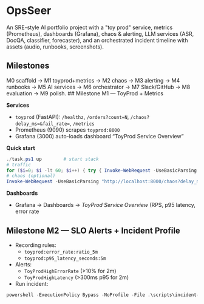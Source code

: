 ﻿# OpsSeer

An SRE-style AI portfolio project with a "toy prod" service, metrics (Prometheus), dashboards (Grafana), chaos & alerting,
LLM services (ASR, DocQA, classifier, forecaster), and an orchestrated incident timeline with assets (audio, runbooks, screenshots).

## Milestones
M0 scaffold → M1 toyprod+metrics → M2 chaos → M3 alerting → M4 runbooks → M5 AI services → M6 orchestrator → M7 Slack/GitHub → M8 evaluation → M9 polish.
\## Milestone M1 — ToyProd + Metrics

**Services**
- `toyprod` (FastAPI): `/healthz`, `/orders?count=N`, `/chaos?delay_ms=&fail_rate=`, `/metrics`
- Prometheus (9090) scrapes `toyprod:8000`
- Grafana (3000) auto-loads dashboard “ToyProd Service Overview”

**Quick start**
```powershell
./task.ps1 up        # start stack
# traffic
for ($i=0; $i -lt 60; $i++) { try { Invoke-WebRequest -UseBasicParsing "http://localhost:8000/orders?count=3" | Out-Null } catch {}; Start-Sleep -Milliseconds 250 }
# chaos (optional)
Invoke-WebRequest -UseBasicParsing "http://localhost:8000/chaos?delay_ms=200&fail_rate=0.3" | Out-Null
````

**Dashboards**

* Grafana → Dashboards → *ToyProd Service Overview* (RPS, p95 latency, error rate
## Milestone M2 — SLO Alerts + Incident Profile
- Recording rules:
  - `toyprod:error_rate:ratio_5m`
  - `toyprod:p95_latency_seconds:5m`
- Alerts:
  - `ToyProdHighErrorRate` (>10% for 2m)
  - `ToyProdHighLatency` (>300ms p95 for 2m)
- Run incident:
```powershell
powershell -ExecutionPolicy Bypass -NoProfile -File .\scripts\incident-profile.ps1 -qps 4
````

